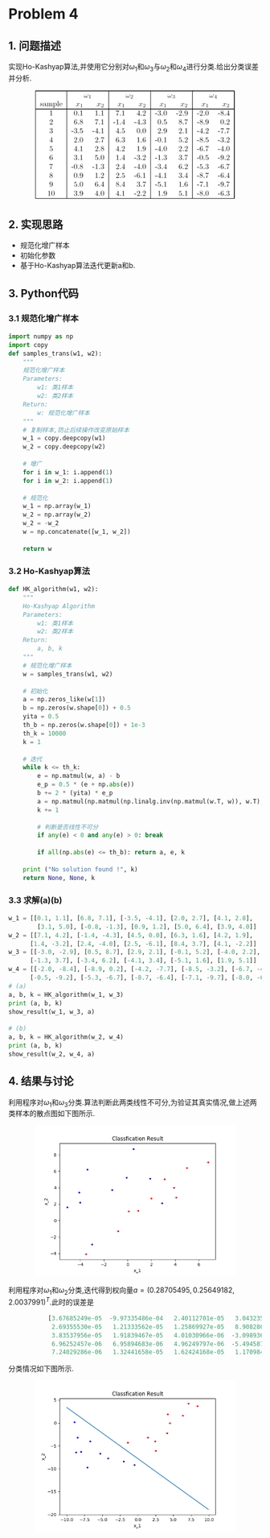 # Problem 4
## 1. 问题描述

实现Ho-Kashyap算法,并使用它分别对$\omega_1$和$\omega_3$与$\omega_2$和$\omega_4$进行分类.给出分类误差并分析.

<div align=center>
    <img src="./data.png" width='400'>
</div>

## 2. 实现思路

* 规范化增广样本
* 初始化参数
* 基于Ho-Kashyap算法迭代更新a和b.

## 3. Python代码
### 3.1 规范化增广样本
```Python
import numpy as np
import copy
def samples_trans(w1, w2):
    """
    规范化增广样本
    Parameters:
        w1: 类1样本
        w2: 类2样本
    Return:
        w: 规范化增广样本
    """
    # 复制样本,防止后续操作改变原始样本
    w_1 = copy.deepcopy(w1)
    w_2 = copy.deepcopy(w2)

    # 增广
    for i in w_1: i.append(1)
    for i in w_2: i.append(1)

    # 规范化
    w_1 = np.array(w_1)
    w_2 = np.array(w_2)
    w_2 = -w_2
    w = np.concatenate([w_1, w_2])

    return w
```

### 3.2 Ho-Kashyap算法
```Python
def HK_algorithm(w1, w2):
    """
    Ho-Kashyap Algorithm
    Parameters:
        w1: 类1样本
        w2: 类2样本
    Return:
        a, b, k
    """
    # 规范化增广样本
    w = samples_trans(w1, w2)

    # 初始化
    a = np.zeros_like(w[1])
    b = np.zeros(w.shape[0]) + 0.5
    yita = 0.5
    th_b = np.zeros(w.shape[0]) + 1e-3
    th_k = 10000
    k = 1

    # 迭代
    while k <= th_k:
        e = np.matmul(w, a) - b
        e_p = 0.5 * (e + np.abs(e))
        b += 2 * (yita) * e_p
        a = np.matmul(np.matmul(np.linalg.inv(np.matmul(w.T, w)), w.T), b)
        k += 1

        # 判断是否线性不可分
        if any(e) < 0 and any(e) > 0: break

        if all(np.abs(e) <= th_b): return a, e, k
    
    print ("No solution found !", k)
    return None, None, k
```

### 3.3 求解(a)(b)
```Python
w_1 = [[0.1, 1.1], [6.8, 7.1], [-3.5, -4.1], [2.0, 2.7], [4.1, 2.8], 
        [3.1, 5.0], [-0.8, -1.3], [0.9, 1.2], [5.0, 6.4], [3.9, 4.0]]
w_2 = [[7.1, 4.2], [-1.4, -4.3], [4.5, 0.0], [6.3, 1.6], [4.2, 1.9], 
      [1.4, -3.2], [2.4, -4.0], [2.5, -6.1], [8.4, 3.7], [4.1, -2.2]]
w_3 = [[-3.0, -2.9], [0.5, 8.7], [2.9, 2.1], [-0.1, 5.2], [-4.0, 2.2], 
      [-1.3, 3.7], [-3.4, 6.2], [-4.1, 3.4], [-5.1, 1.6], [1.9, 5.1]]
w_4 = [[-2.0, -8.4], [-8.9, 0.2], [-4.2, -7.7], [-8.5, -3.2], [-6.7, -4.0], 
      [-0.5, -9.2], [-5.3, -6.7], [-8.7, -6.4], [-7.1, -9.7], [-8.0, -6.3]]
# (a)
a, b, k = HK_algorithm(w_1, w_3)
print (a, b, k)
show_result(w_1, w_3, a)

# (b)
a, b, k = HK_algorithm(w_2, w_4)
print (a, b, k)
show_result(w_2, w_4, a)
```

## 4. 结果与讨论

利用程序对$\omega_1$和$\omega_3$分类.算法判断此两类线性不可分,为验证其真实情况,做上述两类样本的散点图如下图所示.

<div align=center>
    <img src="./1.png" width='400'>
</div>

利用程序对$\omega_1$和$\omega_2$分类,迭代得到权向量$a = (0.28705495, 0.25649182, 2.0037991)^T$.此时的误差是

```Python
           [3.67685249e-05  -9.97335486e-04   2.40112701e-05   3.04323559e-05
            2.69355530e-05   1.21333562e-05   1.25869927e-05   8.90828697e-06
            3.83537956e-05   1.91839467e-05   4.01030966e-06  -3.09893675e-04
            6.96252457e-06   6.95894683e-06   4.96249797e-06  -5.49458729e-04
            7.24029286e-06   1.32441658e-05   1.62424168e-05   1.17098451e-05]
```

分类情况如下图所示.

<div align=center>
    <img src="./2.png" width='400'>
</div>


